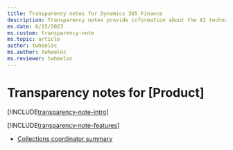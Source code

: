 ```yaml
---
title: Transparency notes for Dynamics 365 Finance
description: Transparency notes provide information about the AI technology used in Dynamics 365 Finance, along with key considerations and details about how the AI is used, how it was tested and evaluated, and any specific limitations.
ms.date: 6/15/2023
ms.custom: transparency-note
ms.topic: article
author: twheeloc
ms.author: twheeloc
ms.reviewer: twheeloc
---
```




# Transparency notes for [Product]

[!INCLUDE[transparency-note-intro](../includes/transparency-note-intro.md)]

[!INCLUDE[transparency-note-features](../includes/transparency-note-features.md)]

- [Collections coordinator summary](/accounts-receivable/CollectionsCoordinatorSummary.md)
